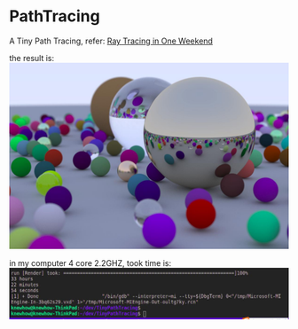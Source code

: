 # PathTracing
A Tiny Path Tracing, refer: [Ray Tracing in One Weekend](https://raytracing.github.io/books/RayTracingInOneWeekend.html)

the result is:![](./many_sphere.jpg)

in my computer 4 core 2.2GHZ, took time is: ![](./many_sphere_took_time.jpg)

